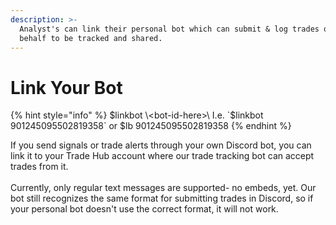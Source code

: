 ```yaml
---
description: >-
  Analyst's can link their personal bot which can submit & log trades on their
  behalf to be tracked and shared.
---
```


# Link Your Bot

{% hint style="info" %}
$linkbot \<bot-id-here>\
I.e. `$linkbot 901245095502819358` or $lb 901245095502819358
{% endhint %}

If you send signals or trade alerts through your own Discord bot, you can link it to your Trade Hub account where our trade tracking bot can accept trades from it.\
\
Currently, only regular text messages are supported- no embeds, yet. Our bot still recognizes the same format for submitting trades in Discord, so if your personal bot doesn't use the correct format, it will not work.
